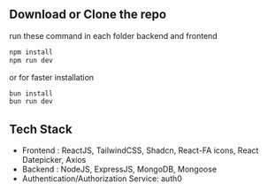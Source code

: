 ## Download or Clone the repo
run these command in each folder backend and frontend

```bash
npm install 
npm run dev
```
or for faster installation 

```bash
bun install
bun run dev
```

## Tech Stack 
- Frontend : ReactJS, TailwindCSS, Shadcn, React-FA icons, React Datepicker, Axios
- Backend : NodeJS, ExpressJS, MongoDB, Mongoose
- Authentication/Authorization Service: auth0

